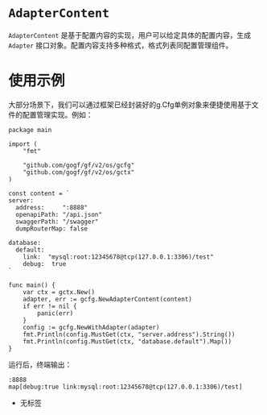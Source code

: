 # `AdapterContent`

`AdapterContent` 是基于配置内容的实现，用户可以给定具体的配置内容，生成 `Adapter` 接口对象。配置内容支持多种格式，格式列表同配置管理组件。

# 使用示例

大部分场景下，我们可以通过框架已经封装好的g.Cfg单例对象来便捷使用基于文件的配置管理实现。例如：

```
package main

import (
	"fmt"

	"github.com/gogf/gf/v2/os/gcfg"
	"github.com/gogf/gf/v2/os/gctx"
)

const content = `
server:
  address:     ":8888"
  openapiPath: "/api.json"
  swaggerPath: "/swagger"
  dumpRouterMap: false

database:
  default:
    link:  "mysql:root:12345678@tcp(127.0.0.1:3306)/test"
    debug:  true
`

func main() {
	var ctx = gctx.New()
	adapter, err := gcfg.NewAdapterContent(content)
	if err != nil {
		panic(err)
	}
	config := gcfg.NewWithAdapter(adapter)
	fmt.Println(config.MustGet(ctx, "server.address").String())
	fmt.Println(config.MustGet(ctx, "database.default").Map())
}
```

运行后，终端输出：

```
:8888
map[debug:true link:mysql:root:12345678@tcp(127.0.0.1:3306)/test]
```

- 无标签